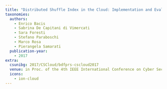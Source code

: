 ```yaml
---
title: "Distributed Shuffle Index in the Cloud: Implementation and Evaluation"
taxonomies:
  authors:
    - Enrico Bacis
    - Sabrina De Capitani di Vimercati
    - Sara Foresti
    - Stefano Paraboschi
    - Marco Rosa
    - Pierangela Samarati
  publication-year:
    - 2017
extra:
  csunibg: 2017/CSCloud/bdfprs-cscloud2017
  venue: in Proc. of the 4th IEEE International Conference on Cyber Security and Cloud Computing (CSCloud), New York, USA, June 26-28, 2017
  icons:
    - ion-cloud
---
```

